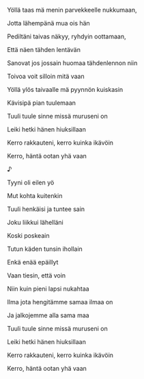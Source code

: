 Yöllä taas mä menin parvekkeelle nukkumaan,

Jotta lähempänä mua ois hän

Pediltäni taivas näkyy, ryhdyin oottamaan,

Että näen tähden lentävän

Sanovat jos jossain huomaa tähdenlennon niin

Toivoa voit silloin mitä vaan

Yöllä ylös taivaalle mä pyynnön kuiskasin

Kävisipä pian tuulemaan

Tuuli tuule sinne missä muruseni on

Leiki hetki hänen hiuksillaan

Kerro rakkauteni, kerro kuinka ikävöin

Kerro, häntä ootan yhä vaan

♪

Tyyni oli eilen yö

Mut kohta kuitenkin

Tuuli henkäisi ja tuntee sain

Joku liikkui lähelläni

Koski poskeain

Tutun käden tunsin ihollain

Enkä enää epäillyt

Vaan tiesin, että voin

Niin kuin pieni lapsi nukahtaa

Ilma jota hengitämme samaa ilmaa on

Ja jalkojemme alla sama maa

Tuuli tuule sinne missä muruseni on

Leiki hetki hänen hiuksillaan

Kerro rakkauteni, kerro kuinka ikävöin

Kerro, häntä ootan yhä vaan